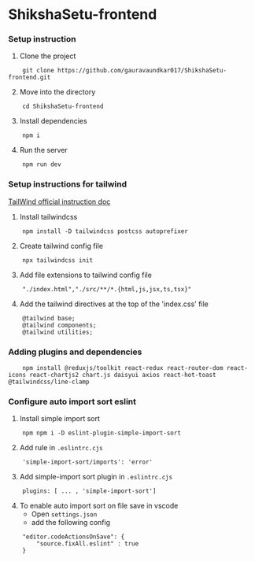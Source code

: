 # ShikshaSetu-frontend

### Setup instruction 

1. Clone the project
```
    git clone https://github.com/gauravaundkar017/ShikshaSetu-frontend.git
```
2. Move into the directory
```
    cd ShikshaSetu-frontend
```
3. Install dependencies 
```
    npm i
```

4. Run the server 
```
    npm run dev
```

### Setup instructions for tailwind

[TailWind official instruction doc](https://tailwindcss.com/docs/installation)
1. Install tailwindcss
```
    npm install -D tailwindcss postcss autoprefixer
```

2. Create tailwind config file
```
    npx tailwindcss init
```

3. Add file extensions to tailwind config file
```
    "./index.html","./src/**/*.{html,js,jsx,ts,tsx}"
```

4. Add the tailwind directives at the top of the 'index.css' file
```
    @tailwind base;
    @tailwind components;
    @tailwind utilities;
```

### Adding plugins and dependencies
```
    npm install @reduxjs/toolkit react-redux react-router-dom react-icons react-chartjs2 chart.js daisyui axios react-hot-toast @tailwindcss/line-clamp
```

### Configure auto import sort eslint
1. Install simple import sort
```
    npm npm i -D eslint-plugin-simple-import-sort
```

2. Add rule in `.eslintrc.cjs` 
```
    'simple-import-sort/imports': 'error'
```

3. Add simple-import sort plugin in `.eslintrc.cjs`
```
    plugins: [ ... , 'simple-import-sort']
```

4. To enable auto import sort on file save in vscode
    - Open `settings.json`
    - add the following config
```
    "editor.codeActionsOnSave": {
        "source.fixAll.eslint" : true
    }
```